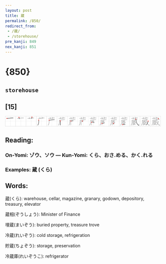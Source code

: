 ```yaml
---
layout: post
title: 蔵
permalink: /850/
redirect_from:
 - /蔵/
 - /storehouse/
pre_kanji: 849
nex_kanji: 851
---
```


# {850}

## `storehouse`

## [15]

<div class="stroke"><img src="../images/E894B5.png" /></div>

## Reading:

### On-Yomi: ゾウ、ソウ &mdash; Kun-Yomi: くら、おさ.める、かく.れる

### Examples: 蔵 (くら)

## Words:

蔵(くら): warehouse, cellar, magazine, granary, godown, depository, treasury, elevator

蔵相(ぞうしょう): Minister of Finance

埋蔵(まいぞう): buried property, treasure trove

冷蔵(れいぞう): cold storage, refrigeration

貯蔵(ちょぞう): storage, preservation

冷蔵庫(れいぞうこ): refrigerator
